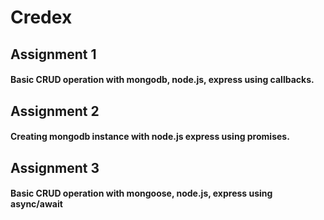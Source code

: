 # Credex

## Assignment 1
#### Basic CRUD operation with mongodb, node.js, express using callbacks.

## Assignment 2
#### Creating mongodb instance with node.js express using promises.

## Assignment 3
#### Basic CRUD operation with mongoose, node.js, express using async/await
